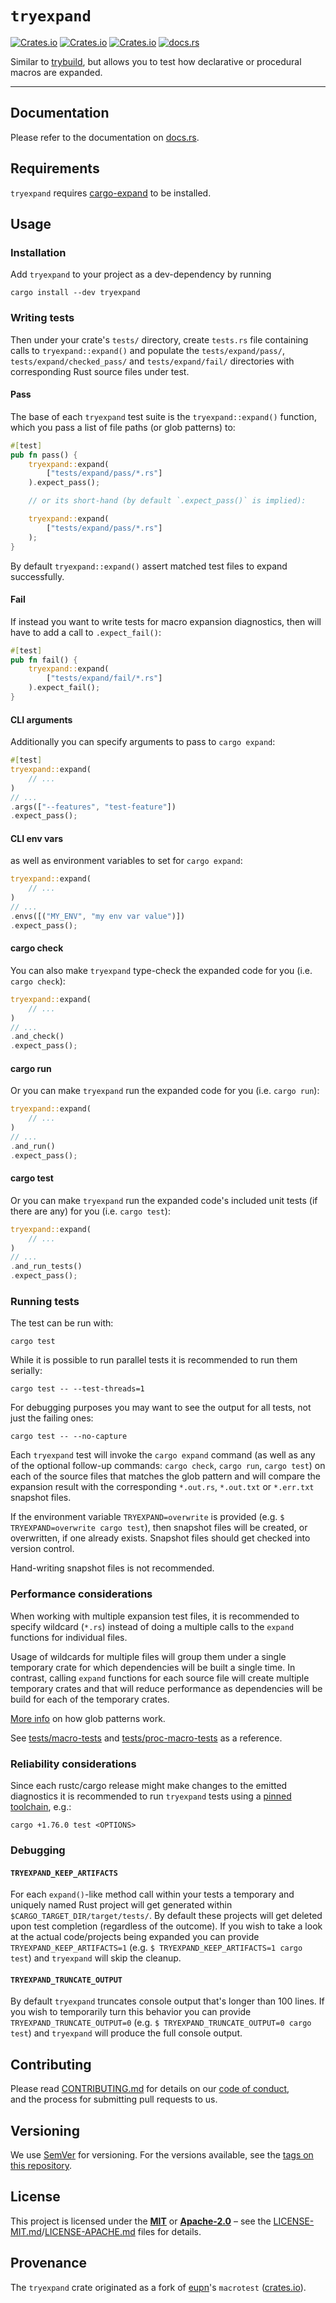 # `tryexpand`

[![Crates.io](https://img.shields.io/crates/v/tryexpand)](https://crates.io/crates/tryexpand)
[![Crates.io](https://img.shields.io/crates/d/tryexpand)](https://crates.io/crates/tryexpand)
[![Crates.io](https://img.shields.io/crates/l/tryexpand)](https://crates.io/crates/tryexpand)
[![docs.rs](https://docs.rs/tryexpand/badge.svg)](https://docs.rs/tryexpand/)

Similar to [trybuild](https://crates.io/crates/trybuild), but allows you to test how declarative or procedural macros are expanded.

----

## Documentation

Please refer to the documentation on [docs.rs](https://docs.rs/tryexpand).

## Requirements

`tryexpand` requires [cargo-expand](https://crates.io/crates/cargo-expand) to be installed.

## Usage

### Installation

Add `tryexpand` to your project as a dev-dependency by running

```terminal
cargo install --dev tryexpand
```

### Writing tests

Then under your crate's `tests/` directory, create `tests.rs` file containing calls to `tryexpand::expand()` and populate the `tests/expand/pass/`, `tests/expand/checked_pass/` and `tests/expand/fail/` directories with corresponding Rust source files under test.

#### Pass

The base of each `tryexpand` test suite is the `tryexpand::expand()` function, which you pass a list of file paths (or glob patterns) to:

```rust
#[test]
pub fn pass() {
    tryexpand::expand(
        ["tests/expand/pass/*.rs"]
    ).expect_pass();

    // or its short-hand (by default `.expect_pass()` is implied):

    tryexpand::expand(
        ["tests/expand/pass/*.rs"]
    );
}
```

By default `tryexpand::expand()` assert matched test files to expand successfully.

#### Fail

If instead you want to write tests for macro expansion diagnostics, then will have to add a call to `.expect_fail()`:

```rust
#[test]
pub fn fail() {
    tryexpand::expand(
        ["tests/expand/fail/*.rs"]
    ).expect_fail();
}
```

#### CLI arguments

Additionally you can specify arguments to pass to `cargo expand`:

```rust
#[test]
tryexpand::expand(
    // ...
)
// ...
.args(["--features", "test-feature"])
.expect_pass();
```

#### CLI env vars

as well as environment variables to set for `cargo expand`:

```rust
tryexpand::expand(
    // ...
)
// ...
.envs([("MY_ENV", "my env var value")])
.expect_pass();
```

#### cargo check

You can also make `tryexpand` type-check the expanded code for you (i.e. `cargo check`):

```rust
tryexpand::expand(
    // ...
)
// ...
.and_check()
.expect_pass();
```

#### cargo run

Or you can make `tryexpand` run the expanded code for you (i.e. `cargo run`):

```rust
tryexpand::expand(
    // ...
)
// ...
.and_run()
.expect_pass();
```

#### cargo test

Or you can make `tryexpand` run the expanded code's included unit tests (if there are any) for you (i.e. `cargo test`):

```rust
tryexpand::expand(
    // ...
)
// ...
.and_run_tests()
.expect_pass();
```

### Running tests

The test can be run with:

```terminal
cargo test
```

While it is possible to run parallel tests it is recommended to run them serially:

```terminal
cargo test -- --test-threads=1
```

For debugging purposes you may want to see the output for all tests, not just the failing ones:

```terminal
cargo test -- --no-capture
```

Each `tryexpand` test will invoke the `cargo expand` command (as well as any of the optional follow-up commands: `cargo check`, `cargo run`, `cargo test`) on each of the source files that matches the glob pattern and will compare the expansion result with the corresponding `*.out.rs`, `*.out.txt` or `*.err.txt` snapshot files.

If the environment variable `TRYEXPAND=overwrite` is provided (e.g. `$ TRYEXPAND=overwrite cargo test`), then snapshot files will be created, or overwritten, if one already exists. Snapshot files should get checked into version control.

Hand-writing snapshot files is not recommended.

### Performance considerations

When working with multiple expansion test files, it is recommended to specify wildcard (`*.rs`) instead of doing a multiple calls to the `expand` functions for individual files.

Usage of wildcards for multiple files will group them under a single temporary crate for which dependencies will be built a single time. In contrast, calling `expand` functions for each source file will create multiple temporary crates and that will reduce performance as dependencies will be build for each of the temporary crates.

[More info](https://en.wikipedia.org/wiki/Glob_(programming)) on how glob patterns work.

See [tests/macro-tests](tests/macro-tests) and [tests/proc-macro-tests](tests/proc-macro-tests) as a reference.

### Reliability considerations

Since each rustc/cargo release might make changes to the emitted diagnostics
it is recommended to run `tryexpand` tests using a [pinned](https://rust-lang.github.io/rustup/overrides.html) [toolchain](https://rust-lang.github.io/rustup/concepts/toolchains.html), e.g.:

```terminal
cargo +1.76.0 test <OPTIONS>
```

### Debugging

#### `TRYEXPAND_KEEP_ARTIFACTS`

For each `expand()`-like method call within your tests a temporary and uniquely named Rust project will get generated within `$CARGO_TARGET_DIR/target/tests/`.
By default these projects will get deleted upon test completion (regardless of the outcome).
If you wish to take a look at the actual code/projects being expanded you can provide `TRYEXPAND_KEEP_ARTIFACTS=1` (e.g. `$ TRYEXPAND_KEEP_ARTIFACTS=1 cargo test`) and `tryexpand` will skip the cleanup.

#### `TRYEXPAND_TRUNCATE_OUTPUT`

By default `tryexpand` truncates console output that's longer than 100 lines.
If you wish to temporarily turn this behavior you can provide `TRYEXPAND_TRUNCATE_OUTPUT=0` (e.g. `$ TRYEXPAND_TRUNCATE_OUTPUT=0 cargo test`) and `tryexpand` will produce the full console output.

## Contributing

Please read [CONTRIBUTING.md](CONTRIBUTING.md) for details on our [code of conduct](https://www.rust-lang.org/conduct.html),  
and the process for submitting pull requests to us.

## Versioning

We use [SemVer](http://semver.org/) for versioning. For the versions available, see the [tags on this repository](https://github.com/regexident/cargo-modules/tags).

## License

This project is licensed under the [**MIT**][mit-license] or [**Apache-2.0**][apache-license] – see the [LICENSE-MIT.md](LICENSE-MIT.md)/[LICENSE-APACHE.md](LICENSE-APACHE.md) files for details.

## Provenance

The `tryexpand` crate originated as a fork of [eupn](https://github.com/eupn)'s `macrotest` ([crates.io](https://crates.io/crates/macrotest)).

[mit-license]: https://www.tldrlegal.com/license/mit-license
[apache-license]: https://www.tldrlegal.com/l/apache-license-2-0-apache-2-0
